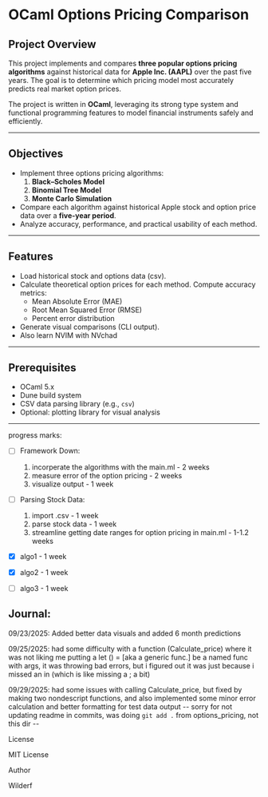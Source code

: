 # OCaml Options Pricing Comparison
## Project Overview
This project implements and compares **three popular options pricing algorithms** against historical data for **Apple Inc. (AAPL)** over the past five years. The goal is to determine which pricing model most accurately predicts real market option prices.

The project is written in **OCaml**, leveraging its strong type system and functional programming features to model financial instruments safely and efficiently.

---

## Objectives
- Implement three options pricing algorithms:
  1. **Black–Scholes Model**
  2. **Binomial Tree Model**
  3. **Monte Carlo Simulation**
- Compare each algorithm against historical Apple stock and option price data over a **five-year period**.
- Analyze accuracy, performance, and practical usability of each method.

---

## Features
- Load historical stock and options data (csv).
- Calculate theoretical option prices for each method.
 Compute accuracy metrics:
  - Mean Absolute Error (MAE)
  - Root Mean Squared Error (RMSE)
  - Percent error distribution
- Generate visual comparisons (CLI output).
- Also learn NVIM with NVchad
---

## Prerequisites
- OCaml 5.x  
- Dune build system  
- CSV data parsing library (e.g., `csv`)  
- Optional: plotting library for visual analysis  

---

progress marks:
- [ ] Framework Down:
    1. incorperate the algorithms with the main.ml - 2 weeks
    2. measure error of the option pricing - 2 weeks
    3. visualize output - 1 week

- [ ] Parsing Stock Data:
    1. import .csv - 1 week
    2. parse stock data - 1 week 
    3. streamline getting date ranges for option pricing in main.ml - 1-1.2 weeks
    
- [x] algo1 - 1 week
- [x] algo2 - 1 week
- [ ] algo3 - 1 week


## Journal:


09/23/2025:
Added better data visuals and added 6 month predictions

09/25/2025:
had some difficulty with a function (Calculate_price) where it was not liking me putting a let () = [aka a generic func.] be a named func with args, it was throwing bad errors, but i figured out it was just because i missed an in (which is like missing a ; a bit)

09/29/2025:
had some issues with calling Calculate_price, but fixed by making two nondescript functions, and also implemented some minor error calculation and better formatting for test data output
-- sorry for not updating readme in commits, was doing `git add .` from options_pricing, not this dir -- 


License


MIT License

Author

Wilderf
